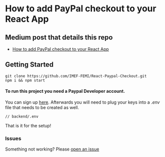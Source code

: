 # How to add PayPal checkout to your React App


## Medium post that details this repo
* [How to add PayPal checkout to your React App](/how-to-add-paypal-checkout-to-your-react-app-37d44c58a896)

## Getting Started

```
git clone https://github.com/IMEF-FEMI/React-Paypal-Checkout.git
npm i && npm start
```

#### To run this project you need a Paypal Developer account. 
You can sign up [here](https://developer.paypal.com/developer/applications/).  Afterwards you will need to plug your keys into a *.env* file that needs to be created as well. 

```shell
// backend/.env
```

That is it for the setup!

### Issues

Something not working?  Please [open an issue](https://github.com/IMEF-FEMI/Twitter-Status-Updater/issues)